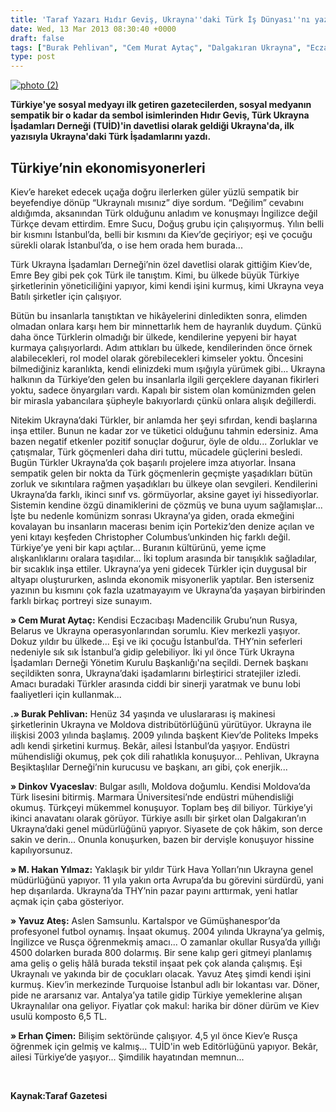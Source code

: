 ```yaml
---
title: 'Taraf Yazarı Hıdır Geviş, Ukrayna''daki Türk İş Dünyası''nı yazdı.'
date: Wed, 13 Mar 2013 08:30:40 +0000
draft: false
tags: ["Burak Pehlivan", "Cem Murat Aytaç", "Dalgakıran Ukrayna", "Eczacıbaşı Ukrayna", "Emre Sucu", "hıdır geviş", "Hıdır Geviş Kiev", "Hıdır Geviş Ukrayna", "Kiev Türk işadamları", "Konuk Yazarlar", "TUİD (Türk Ukrayna İşadamları Derneği)", "tuid davetlisi", "Ukrayna Ekonomisi", "Ukrayna Türk Makineciler", "ukrayna yasam", "Ukrayna'daki Türk İşadamları", "Viaçeslav Dincov"]
type: post
---
```


[![photo (2)](http://tuid.org.ua/wp-content/uploads/2013/03/photo-21.jpg)](http://tuid.org.ua/taraf-yazari-hidir-gevis-ukraynadaki-turk-is-dunyasini-yazdi/photo-2-2)

**Türkiye'ye sosyal medyayı ilk getiren gazetecilerden, sosyal medyanın sempatik bir o kadar da sembol isimlerinden Hıdır Geviş, Türk Ukrayna İşadamları Derneği (TUİD)'in davetlisi olarak geldiği Ukrayna'da, ilk yazısıyla Ukrayna'daki Türk İşadamlarını yazdı.**


Türkiye’nin ekonomisyonerleri
-----------------------------


Kiev’e hareket edecek uçağa doğru ilerlerken güler yüzlü sempatik bir beyefendiye dönüp “Ukraynalı mısınız” diye sordum. “Değilim” cevabını aldığımda, aksanından Türk olduğunu anladım ve konuşmayı İngilizce değil Türkçe devam ettirdim. Emre Sucu, Doğuş grubu için çalışıyormuş. Yılın belli bir kısmını İstanbul’da, belli bir kısmını da Kiev’de geçiriyor; eşi ve çocuğu sürekli olarak İstanbul’da, o ise hem orada hem burada...

Türk Ukrayna İşadamları Derneği’nin özel davetlisi olarak gittiğim Kiev’de, Emre Bey gibi pek çok Türk ile tanıştım. Kimi, bu ülkede büyük Türkiye şirketlerinin yöneticiliğini yapıyor, kimi kendi işini kurmuş, kimi Ukrayna veya Batılı şirketler için çalışıyor.

Bütün bu insanlarla tanıştıktan ve hikâyelerini dinledikten sonra, elimden olmadan onlara karşı hem bir minnettarlık hem de hayranlık duydum. Çünkü daha önce Türklerin olmadığı bir ülkede, kendilerine yepyeni bir hayat kurmaya çalışıyorlardı. Adım attıkları bu ülkede, kendilerinden önce örnek alabilecekleri, rol model olarak görebilecekleri kimseler yoktu. Öncesini bilmediğiniz karanlıkta, kendi elinizdeki mum ışığıyla yürümek gibi... Ukrayna halkının da Türkiye’den gelen bu insanlarla ilgili gerçeklere dayanan fikirleri yoktu, sadece önyargıları vardı. Kapalı bir sistem olan komünizmden gelen bir mirasla yabancılara şüpheyle bakıyorlardı çünkü onlara alışık değillerdi.

Nitekim Ukrayna’daki Türkler, bir anlamda her şeyi sıfırdan, kendi başlarına inşa ettiler. Bunun ne kadar zor ve tüketici olduğunu tahmin edersiniz. Ama bazen negatif etkenler pozitif sonuçlar doğurur, öyle de oldu... Zorluklar ve çatışmalar, Türk göçmenleri daha diri tuttu, mücadele güçlerini besledi. Bugün Türkler Ukrayna’da çok başarılı projelere imza atıyorlar. İnsana sempatik gelen bir nokta da Türk göçmenlerin geçmişte yaşadıkları bütün zorluk ve sıkıntılara rağmen yaşadıkları bu ülkeye olan sevgileri. Kendilerini Ukrayna’da farklı, ikinci sınıf vs. görmüyorlar, aksine gayet iyi hissediyorlar. Sistemin kendine özgü dinamiklerini de çözmüş ve buna uyum sağlamışlar... İşte bu nedenle komünizm sonrası Ukrayna’ya giden, orada ekmeğini kovalayan bu insanların macerası benim için Portekiz’den denize açılan ve yeni kıtayı keşfeden Christopher Columbus’unkinden hiç farklı değil. Türkiye’ye yeni bir kapı açtılar... Buranın kültürünü, yeme içme alışkanlıklarını oralara taşıdılar... İki toplum arasında bir tanışıklık sağladılar, bir sıcaklık inşa ettiler. Ukrayna’ya yeni gidecek Türkler için duygusal bir altyapı oluştururken, aslında ekonomik misyonerlik yaptılar. Ben isterseniz yazının bu kısmını çok fazla uzatmayayım ve Ukrayna’da yaşayan birbirinden farklı birkaç portreyi size sunayım.

**» Cem Murat Aytaç:** Kendisi Eczacıbaşı Madencilik Grubu’nun Rusya, Belarus ve Ukrayna operasyonlarından sorumlu. Kiev merkezli yaşıyor. Dokuz yıldır bu ülkede... Eşi ve iki çocuğu İstanbul’da. THY’nin seferleri nedeniyle sık sık İstanbul’a gidip gelebiliyor. İki yıl önce Türk Ukrayna İşadamları Derneği Yönetim Kurulu Başkanlığı'na seçildi. Dernek başkanı seçildikten sonra, Ukrayna’daki işadamlarını birleştirici stratejiler izledi. Amacı buradaki Türkler arasında ciddi bir sinerji yaratmak ve bunu lobi faaliyetleri için kullanmak...

**.» Burak Pehlivan:** Henüz 34 yaşında ve uluslararası iş makinesi şirketlerinin Ukrayna ve Moldova distribütörlüğünü yürütüyor. Ukrayna ile ilişkisi 2003 yılında başlamış. 2009 yılında başkent Kiev’de Politeks Impeks adlı kendi şirketini kurmuş. Bekâr, ailesi İstanbul’da yaşıyor. Endüstri mühendisliği okumuş, pek çok dili rahatlıkla konuşuyor... Pehlivan, Ukrayna Beşiktaşlılar Derneği’nin kurucusu ve başkanı, arı gibi, çok enerjik...

**» Dinkov Vyaceslav**: Bulgar asıllı, Moldova doğumlu. Kendisi Moldova’da Türk lisesini bitirmiş. Marmara Üniversitesi’nde endüstri mühendisliği okumuş. Türkçeyi mükemmel konuşuyor. Toplam beş dil biliyor. Türkiye’yi ikinci anavatanı olarak görüyor. Türkiye asıllı bir şirket olan Dalgakıran’ın Ukrayna’daki genel müdürlüğünü yapıyor. Siyasete de çok hâkim, son derce sakin ve derin... Onunla konuşurken, bazen bir dervişle konuşuyor hissine kapılıyorsunuz.

**» M. Hakan Yılmaz:** Yaklaşık bir yıldır Türk Hava Yolları’nın Ukrayna genel müdürlüğünü yapıyor. 11 yıla yakın orta Avrupa’da bu görevini sürdürdü, yani hep dışarılarda. Ukrayna’da THY’nin pazar payını arttırmak, yeni hatlar açmak için çaba gösteriyor.

**» Yavuz Ateş:** Aslen Samsunlu. Kartalspor ve Gümüşhanespor’da profesyonel futbol oynamış. İnşaat okumuş. 2004 yılında Ukrayna’ya gelmiş, İngilizce ve Rusça öğrenmekmiş amacı... O zamanlar okullar Rusya’da yıllığı 4500 dolarken burada 800 dolarmış. Bir sene kalıp geri gitmeyi planlamış ama geliş o geliş hâlâ burada tekstil inşaat pek çok alanda çalışmış. Eşi Ukraynalı ve yakında bir de çocukları olacak. Yavuz Ateş şimdi kendi işini kurmuş. Kiev’in merkezinde Turquoise İstanbul adlı bir lokantası var. Döner, pide ne ararsanız var. Antalya’ya tatile gidip Türkiye yemeklerine alışan Ukraynalılar ona geliyor. Fiyatlar çok makul: harika bir döner dürüm ve Kiev usulü komposto 6,5 TL.

**» Erhan Çimen:** Bilişim sektöründe çalışıyor. 4,5 yıl önce Kiev’e Rusça öğrenmek için gelmiş ve kalmış... TUİD'in web Editörlüğünü yapıyor. Bekâr, ailesi Türkiye’de yaşıyor... Şimdilik hayatından memnun...

 

**Kaynak:Taraf Gazetesi**